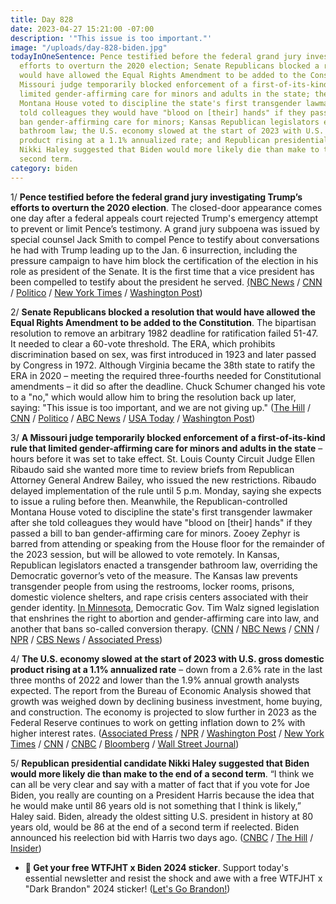 ```yaml
---
title: Day 828
date: 2023-04-27 15:21:00 -07:00
description: '"This issue is too important."'
image: "/uploads/day-828-biden.jpg"
todayInOneSentence: Pence testified before the federal grand jury investigating Trump’s
  efforts to overturn the 2020 election; Senate Republicans blocked a resolution that
  would have allowed the Equal Rights Amendment to be added to the Constitution; a
  Missouri judge temporarily blocked enforcement of a first-of-its-kind rule that
  limited gender-affirming care for minors and adults in the state; the Republican-controlled
  Montana House voted to discipline the state's first transgender lawmaker after she
  told colleagues they would have "blood on [their] hands" if they passed a bill to
  ban gender-affirming care for minors; Kansas Republican legislators enacted a transgender
  bathroom law; the U.S. economy slowed at the start of 2023 with U.S. gross domestic
  product rising at a 1.1% annualized rate; and Republican presidential candidate
  Nikki Haley suggested that Biden would more likely die than make to the end of a
  second term.
category: biden
---
```


1/ **Pence testified before the federal grand jury investigating Trump’s efforts to overturn the 2020 election**. The closed-door appearance comes one day after a federal appeals court rejected Trump's emergency attempt to prevent or limit Pence’s testimony. A grand jury subpoena was issued by special counsel Jack Smith to compel Pence to testify about conversations he had with Trump leading up to the Jan. 6 insurrection, including the pressure campaign to have him block the certification of the election in his role as president of the Senate. It is the first time that a vice president has been compelled to testify about the president he served. [(NBC News](https://www.nbcnews.com/politics/donald-trump/mike-pence-testify-federal-grand-jury-donald-trump-rcna77281) / [CNN](https://www.cnn.com/2023/04/27/politics/mike-pence-grand-jury-testimony/index.html) / [Politico](https://www.politico.com/news/2023/04/27/pence-appears-before-jan-6-grand-jury-00094310) / [New York Times](https://www.nytimes.com/2023/04/27/us/politics/pence-grand-jury-trump.html) / [Washington Post](https://www.washingtonpost.com/dc-md-va/2023/04/26/pence-jan6-grand-jury-trump/)) 

2/ **Senate Republicans blocked a resolution that would have allowed the Equal Rights Amendment to be added to the Constitution**. The bipartisan resolution to remove an arbitrary 1982 deadline for ratification failed 51-47. It needed to clear a 60-vote threshold. The ERA, which prohibits discrimination based on sex, was first introduced in 1923 and later passed by Congress in 1972. Although Virginia became the 38th state to ratify the ERA in 2020 – meeting the required three-fourths needed for Constitutional amendments – it did so after the deadline. Chuck Schumer changed his vote to a "no," which would allow him to bring the resolution back up later, saying: "This issue is too important, and we are not giving up." ([The Hill](https://thehill.com/homenews/senate/3975654-senate-gop-blocks-equal-rights-amendment/) / [CNN](https://www.cnn.com/2023/04/27/politics/senate-vote-equal-rights-amendment/) / [Politico](https://www.politico.com/news/2023/04/27/equal-rights-amendment-senate-republicans-00094213) / [ABC News](https://abcnews.go.com/Politics/senate-fails-extend-deadline-ratify-equal-rights-amendment/story?id=98908318) / [USA Today](https://www.usatoday.com/story/news/politics/2023/04/27/what-era-vote-amendment-constitution/11733829002/) / [Washington Post](https://www.washingtonpost.com/dc-md-va/2023/04/27/cardin-equal-rights-amendment-maryland-vote/))

3/ **A Missouri judge temporarily blocked enforcement of a first-of-its-kind rule that limited gender-affirming care for minors and adults in the state** – hours before it was set to take effect. St. Louis County Circuit Judge Ellen Ribaudo said she wanted more time to review briefs from Republican Attorney General Andrew Bailey, who issued the new restrictions. Ribaudo delayed implementation of the rule until 5 p.m. Monday, saying she expects to issue a ruling before then. Meanwhile, the Republican-controlled Montana House voted to discipline the state's first transgender lawmaker after she told colleagues they would have "blood on [their] hands" if they passed a bill to ban gender-affirming care for minors. Zooey Zephyr is barred from attending or speaking from the House floor for the remainder of the 2023 session, but will be allowed to vote remotely. In Kansas, Republican legislators enacted a transgender bathroom law, overriding the Democratic governor’s veto of the measure. The Kansas law prevents transgender people from using the restrooms, locker rooms, prisons, domestic violence shelters, and rape crisis centers associated with their gender identity. [In Minnesota](https://www.cnn.com/2023/04/27/politics/minnesota-tim-walz-abortion-gender-affirming-care-conversion-therapy/index.html), Democratic Gov. Tim Walz signed legislation that enshrines the right to abortion and gender-affirming care into law, and another that bans so-called conversion therapy. ([CNN](https://www.cnn.com/2023/04/26/politics/missouri-transgender-gender-affirming-care-lawsuit-blocked/index.html) / [NBC News](https://www.nbcnews.com/nbc-out/out-politics-and-policy/judge-puts-missouri-rule-limiting-gender-affirming-care-hold-rcna81705) / [CNN](https://www.cnn.com/2023/04/27/politics/minnesota-tim-walz-abortion-gender-affirming-care-conversion-therapy/index.html) / [NPR](https://www.npr.org/2023/04/26/1172158461/montana-gop-transgender-zooey-zephyr-punishment-banned-speaking-lgbtq) / [CBS News](https://www.cbsnews.com/news/zooey-zephyr-censured-montana-house-transgender-lawmaker/) / [Associated Press](https://apnews.com/article/transgender-rights-bathroom-law-kansas-b3d068afa2bc02bb15314ee04e8e3899))

4/ **The U.S. economy slowed at the start of 2023 with U.S. gross domestic product rising at a 1.1% annualized rate** – down from a 2.6% rate in the last three months of 2022 and lower than the 1.9% annual growth analysts expected. The report from the Bureau of Economic Analysis showed that growth was weighed down by declining business investment, home buying, and construction. The economy is projected to slow further in 2023 as the Federal Reserve continues to work on getting inflation down to 2% with higher interest rates. ([Associated Press](https://apnews.com/article/economy-gdp-inflation-federal-reserve-jobs-consumers-5d725b42df6f5364058510bad83afc82) / [NPR](https://www.npr.org/2023/04/27/1171993308/economy-gdp-growth-recession-mcdonalds) / [Washington Post](https://www.washingtonpost.com/business/2023/04/27/gdp-2023-q1-economy/) / [New York Times](https://www.nytimes.com/2023/04/27/business/economy/gdp-q1-economy.html) / [CNN](https://www.cnn.com/2023/04/27/economy/q1-us-gdp-economy/index.html) / [CNBC](https://www.cnbc.com/2023/04/27/gdp-q1-2023-.html) / [Bloomberg](https://www.bloomberg.com/news/articles/2023-04-27/us-in-worst-of-both-worlds-with-high-inflation-gdp-slowdown?srnd=premium&sref=MIBMEEoj) / [Wall Street Journal](https://www.wsj.com/articles/us-gdp-economic-growth-first-quarter-2023-2ff4348c?mod=hp_lead_pos2))

5/ **Republican presidential candidate Nikki Haley suggested that Biden would more likely die than make to the end of a second term**. “I think we can all be very clear and say with a matter of fact that if you vote for Joe Biden, you really are counting on a President Harris because the idea that he would make until 86 years old is not something that I think is likely,” Haley said. Biden, already the oldest sitting U.S. president in history at 80 years old, would be 86 at the end of a second term if reelected. Biden announced his reelection bid with Harris two days ago. ([CNBC](https://www.cnbc.com/2023/04/27/nikki-haley-biden-will-likely-die-within-five-years.html) / [The Hill](https://thehill.com/homenews/campaign/3975519-nikki-haley-goes-after-bidens-age-hes-unlikely-to-make-it-to-86/) / [Insider](https://www.businessinsider.com/nikki-haley-joe-biden-age-predicts-die-86-years-2023-4))

* **🚨 Get your free WTFJHT x Biden 2024 sticker**. Support today's essential newsletter and resist the shock and awe with a free WTFJHT x "Dark Brandon" 2024 sticker! ([Let's Go Brandon!](https://wtfjht.gumroad.com/l/wtfjht-dark-brandon-sticker-2024))

